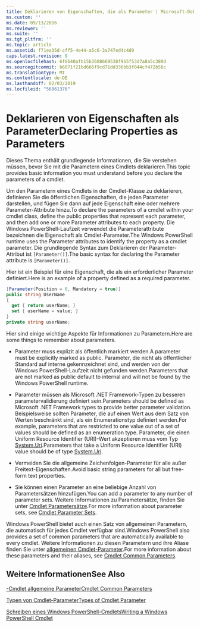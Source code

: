 ```yaml
---
title: Deklarieren von Eigenschaften, die als Parameter | Microsoft-Dokumentation
ms.custom: ''
ms.date: 09/13/2016
ms.reviewer: ''
ms.suite: ''
ms.tgt_pltfrm: ''
ms.topic: article
ms.assetid: f71ea35d-cff5-4e44-a5c6-3a747ed4c4d9
caps.latest.revision: 9
ms.openlocfilehash: 6f6640afb15b3608669538f9b5f53d7a8a5c380d
ms.sourcegitcommit: b6871f21bd666f9cd71dd336bb3f844cf472b56c
ms.translationtype: MT
ms.contentlocale: de-DE
ms.lasthandoff: 02/03/2019
ms.locfileid: "56861376"
---
```

# <a name="declaring-properties-as-parameters"></a><span data-ttu-id="99045-102">Deklarieren von Eigenschaften als Parameter</span><span class="sxs-lookup"><span data-stu-id="99045-102">Declaring Properties as Parameters</span></span>

<span data-ttu-id="99045-103">Dieses Thema enthält grundlegende Informationen, die Sie verstehen müssen, bevor Sie mit die Parametern eines Cmdlets deklarieren.</span><span class="sxs-lookup"><span data-stu-id="99045-103">This topic provides basic information you must understand before you declare the parameters of a cmdlet.</span></span>

<span data-ttu-id="99045-104">Um den Parametern eines Cmdlets in der Cmdlet-Klasse zu deklarieren, definieren Sie die öffentlichen Eigenschaften, die jeden Parameter darstellen, und fügen Sie dann auf jede Eigenschaft eine oder mehrere Parameter-Attribute hinzu.</span><span class="sxs-lookup"><span data-stu-id="99045-104">To declare the parameters of a cmdlet within your cmdlet class, define the public properties that represent each parameter, and then add one or more Parameter attributes to each property.</span></span> <span data-ttu-id="99045-105">Die Windows PowerShell-Laufzeit verwendet die Parameterattribute bezeichnen die Eigenschaft als Cmdlet-Parameter.</span><span class="sxs-lookup"><span data-stu-id="99045-105">The Windows PowerShell runtime uses the Parameter attributes to identify the property as a cmdlet parameter.</span></span> <span data-ttu-id="99045-106">Die grundlegende Syntax zum Deklarieren der Parameter-Attribut ist `[Parameter()]`.</span><span class="sxs-lookup"><span data-stu-id="99045-106">The basic syntax for declaring the Parameter attribute is `[Parameter()]`.</span></span>

<span data-ttu-id="99045-107">Hier ist ein Beispiel für eine Eigenschaft, die als ein erforderlicher Parameter definiert.</span><span class="sxs-lookup"><span data-stu-id="99045-107">Here is an example of a property defined as a required parameter.</span></span>

```csharp
[Parameter(Position = 0, Mandatory = true)]
public string UserName
{
  get { return userName; }
  set { userName = value; }
}
private string userName;
```

<span data-ttu-id="99045-108">Hier sind einige wichtige Aspekte für Informationen zu Parametern.</span><span class="sxs-lookup"><span data-stu-id="99045-108">Here are some things to remember about parameters.</span></span>

- <span data-ttu-id="99045-109">Parameter muss explizit als öffentlich markiert werden.</span><span class="sxs-lookup"><span data-stu-id="99045-109">A parameter must be explicitly marked as public.</span></span> <span data-ttu-id="99045-110">Parameter, die nicht als öffentlicher Standard auf interne gekennzeichnet sind, und werden von der Windows PowerShell-Laufzeit nicht gefunden werden.</span><span class="sxs-lookup"><span data-stu-id="99045-110">Parameters that are not marked as public default to internal and will not be found by the Windows PowerShell runtime.</span></span>

- <span data-ttu-id="99045-111">Parameter müssen als Microsoft .NET Framework-Typen zu besseren parametervalidierung definiert sein.</span><span class="sxs-lookup"><span data-stu-id="99045-111">Parameters should be defined as Microsoft .NET Framework types to provide better parameter validation.</span></span> <span data-ttu-id="99045-112">Beispielsweise sollten Parameter, die auf einen Wert aus dem Satz von Werten beschränkt sind, als ein Enumerationstyp definiert werden.</span><span class="sxs-lookup"><span data-stu-id="99045-112">For example, parameters that are restricted to one value out of a set of values should be defined as an enumeration type.</span></span> <span data-ttu-id="99045-113">Parameter, die einen Uniform Resource Identifier (URI)-Wert akzeptieren muss vom Typ [System.Uri](/dotnet/api/System.Uri).</span><span class="sxs-lookup"><span data-stu-id="99045-113">Parameters that take a Uniform Resource Identifier (URI) value should be of type [System.Uri](/dotnet/api/System.Uri).</span></span>

- <span data-ttu-id="99045-114">Vermeiden Sie die allgemeine Zeichenfolgen-Parameter für alle außer Freitext-Eigenschaften.</span><span class="sxs-lookup"><span data-stu-id="99045-114">Avoid basic string parameters for all but free-form text properties.</span></span>

- <span data-ttu-id="99045-115">Sie können einen Parameter an eine beliebige Anzahl von Parametersätzen hinzufügen.</span><span class="sxs-lookup"><span data-stu-id="99045-115">You can add a parameter to any number of parameter sets.</span></span> <span data-ttu-id="99045-116">Weitere Informationen zu Parametersätze, finden Sie unter [Cmdlet Parametersätze](./cmdlet-parameter-sets.md).</span><span class="sxs-lookup"><span data-stu-id="99045-116">For more information about parameter sets, see [Cmdlet Parameter Sets](./cmdlet-parameter-sets.md).</span></span>

<span data-ttu-id="99045-117">Windows PowerShell bietet auch einen Satz von allgemeinen Parametern, die automatisch für jedes Cmdlet verfügbar sind.</span><span class="sxs-lookup"><span data-stu-id="99045-117">Windows PowerShell also provides a set of common parameters that are automatically available to every cmdlet.</span></span> <span data-ttu-id="99045-118">Weitere Informationen zu diesen Parametern und ihre Aliase finden Sie unter [allgemeinen Cmdlet-Parameter](./common-parameter-names.md).</span><span class="sxs-lookup"><span data-stu-id="99045-118">For more information about these parameters and their aliases, see [Cmdlet Common Parameters](./common-parameter-names.md).</span></span>

## <a name="see-also"></a><span data-ttu-id="99045-119">Weitere Informationen</span><span class="sxs-lookup"><span data-stu-id="99045-119">See Also</span></span>

[<span data-ttu-id="99045-120">-Cmdlet allgemeine Parameter</span><span class="sxs-lookup"><span data-stu-id="99045-120">Cmdlet Common Parameters</span></span>](./common-parameter-names.md)

[<span data-ttu-id="99045-121">Typen von Cmdlet-Parameter</span><span class="sxs-lookup"><span data-stu-id="99045-121">Types of Cmdlet Parameter</span></span>](./types-of-cmdlet-parameters.md)

[<span data-ttu-id="99045-122">Schreiben eines Windows PowerShell-Cmdlets</span><span class="sxs-lookup"><span data-stu-id="99045-122">Writing a Windows PowerShell Cmdlet</span></span>](./writing-a-windows-powershell-cmdlet.md)
